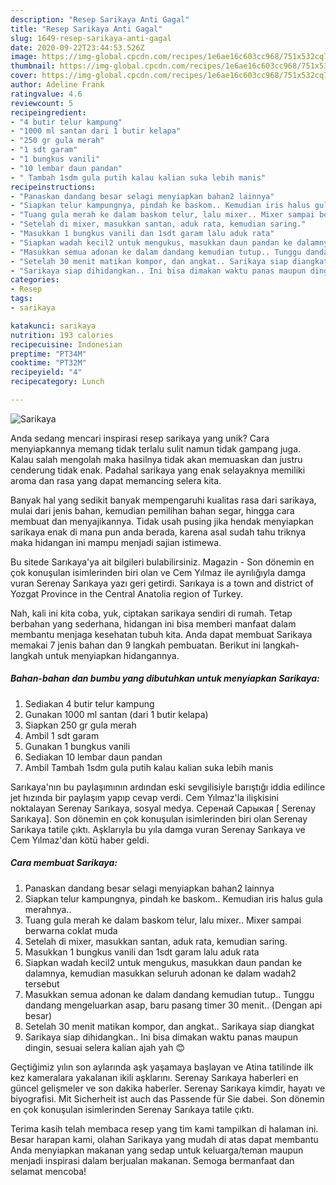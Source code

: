 ```yaml
---
description: "Resep Sarikaya Anti Gagal"
title: "Resep Sarikaya Anti Gagal"
slug: 1649-resep-sarikaya-anti-gagal
date: 2020-09-22T23:44:53.526Z
image: https://img-global.cpcdn.com/recipes/1e6ae16c603cc968/751x532cq70/sarikaya-foto-resep-utama.jpg
thumbnail: https://img-global.cpcdn.com/recipes/1e6ae16c603cc968/751x532cq70/sarikaya-foto-resep-utama.jpg
cover: https://img-global.cpcdn.com/recipes/1e6ae16c603cc968/751x532cq70/sarikaya-foto-resep-utama.jpg
author: Adeline Frank
ratingvalue: 4.6
reviewcount: 5
recipeingredient:
- "4 butir telur kampung"
- "1000 ml santan dari 1 butir kelapa"
- "250 gr gula merah"
- "1 sdt garam"
- "1 bungkus vanili"
- "10 lembar daun pandan"
- " Tambah 1sdm gula putih kalau kalian suka lebih manis"
recipeinstructions:
- "Panaskan dandang besar selagi menyiapkan bahan2 lainnya"
- "Siapkan telur kampungnya, pindah ke baskom.. Kemudian iris halus gula merahnya.."
- "Tuang gula merah ke dalam baskom telur, lalu mixer.. Mixer sampai berwarna coklat muda"
- "Setelah di mixer, masukkan santan, aduk rata, kemudian saring."
- "Masukkan 1 bungkus vanili dan 1sdt garam lalu aduk rata"
- "Siapkan wadah kecil2 untuk mengukus, masukkan daun pandan ke dalamnya, kemudian masukkan seluruh adonan ke dalam wadah2 tersebut"
- "Masukkan semua adonan ke dalam dandang kemudian tutup.. Tunggu dandang mengeluarkan asap, baru pasang timer 30 menit.. (Dengan api besar)"
- "Setelah 30 menit matikan kompor, dan angkat.. Sarikaya siap diangkat"
- "Sarikaya siap dihidangkan.. Ini bisa dimakan waktu panas maupun dingin, sesuai selera kalian ajah yah 😊"
categories:
- Resep
tags:
- sarikaya

katakunci: sarikaya 
nutrition: 193 calories
recipecuisine: Indonesian
preptime: "PT34M"
cooktime: "PT32M"
recipeyield: "4"
recipecategory: Lunch

---
```



![Sarikaya](https://img-global.cpcdn.com/recipes/1e6ae16c603cc968/751x532cq70/sarikaya-foto-resep-utama.jpg)

Anda sedang mencari inspirasi resep sarikaya yang unik? Cara menyiapkannya memang tidak terlalu sulit namun tidak gampang juga. Kalau salah mengolah maka hasilnya tidak akan memuaskan dan justru cenderung tidak enak. Padahal sarikaya yang enak selayaknya memiliki aroma dan rasa yang dapat memancing selera kita.

Banyak hal yang sedikit banyak mempengaruhi kualitas rasa dari sarikaya, mulai dari jenis bahan, kemudian pemilihan bahan segar, hingga cara membuat dan menyajikannya. Tidak usah pusing jika hendak menyiapkan sarikaya enak di mana pun anda berada, karena asal sudah tahu triknya maka hidangan ini mampu menjadi sajian istimewa.

Bu sitede Sarıkaya&#39;ya ait bilgileri bulabilirsiniz. Magazin - Son dönemin en çok konuşulan isimlerinden biri olan ve Cem Yılmaz ile ayrılığıyla damga vuran Serenay Sarıkaya yazı geri getirdi. Sarıkaya is a town and district of Yozgat Province in the Central Anatolia region of Turkey.


Nah, kali ini kita coba, yuk, ciptakan sarikaya sendiri di rumah. Tetap berbahan yang sederhana, hidangan ini bisa memberi manfaat dalam membantu menjaga kesehatan tubuh kita. Anda dapat membuat Sarikaya memakai 7 jenis bahan dan 9 langkah pembuatan. Berikut ini langkah-langkah untuk menyiapkan hidangannya.

<!--inarticleads1-->

##### Bahan-bahan dan bumbu yang dibutuhkan untuk menyiapkan Sarikaya:

1. Sediakan 4 butir telur kampung
1. Gunakan 1000 ml santan (dari 1 butir kelapa)
1. Siapkan 250 gr gula merah
1. Ambil 1 sdt garam
1. Gunakan 1 bungkus vanili
1. Sediakan 10 lembar daun pandan
1. Ambil  Tambah 1sdm gula putih kalau kalian suka lebih manis


Sarıkaya&#39;nın bu paylaşımının ardından eski sevgilisiyle barıştığı iddia edilince jet hızında bir paylaşım yapıp cevap verdi. Cem Yılmaz&#39;la ilişkisini noktalayan Serenay Sarıkaya, sosyal medya. Серенай Сарыкая [ Serenay Sarıkaya]. Son dönemin en çok konuşulan isimlerinden biri olan Serenay Sarıkaya tatile çıktı. Aşklarıyla bu yıla damga vuran Serenay Sarıkaya ve Cem Yılmaz&#39;dan kötü haber geldi. 

<!--inarticleads2-->

##### Cara membuat Sarikaya:

1. Panaskan dandang besar selagi menyiapkan bahan2 lainnya
1. Siapkan telur kampungnya, pindah ke baskom.. Kemudian iris halus gula merahnya..
1. Tuang gula merah ke dalam baskom telur, lalu mixer.. Mixer sampai berwarna coklat muda
1. Setelah di mixer, masukkan santan, aduk rata, kemudian saring.
1. Masukkan 1 bungkus vanili dan 1sdt garam lalu aduk rata
1. Siapkan wadah kecil2 untuk mengukus, masukkan daun pandan ke dalamnya, kemudian masukkan seluruh adonan ke dalam wadah2 tersebut
1. Masukkan semua adonan ke dalam dandang kemudian tutup.. Tunggu dandang mengeluarkan asap, baru pasang timer 30 menit.. (Dengan api besar)
1. Setelah 30 menit matikan kompor, dan angkat.. Sarikaya siap diangkat
1. Sarikaya siap dihidangkan.. Ini bisa dimakan waktu panas maupun dingin, sesuai selera kalian ajah yah 😊


Geçtiğimiz yılın son aylarında aşk yaşamaya başlayan ve Atina tatilinde ilk kez kameralara yakalanan ikili aşklarını. Serenay Sarıkaya haberleri en güncel gelişmeler ve son dakika haberler. Serenay Sarıkaya kimdir, hayatı ve biyografisi. Mit Sicherheit ist auch das Passende für Sie dabei. Son dönemin en çok konuşulan isimlerinden Serenay Sarıkaya tatile çıktı. 

Terima kasih telah membaca resep yang tim kami tampilkan di halaman ini. Besar harapan kami, olahan Sarikaya yang mudah di atas dapat membantu Anda menyiapkan makanan yang sedap untuk keluarga/teman maupun menjadi inspirasi dalam berjualan makanan. Semoga bermanfaat dan selamat mencoba!
